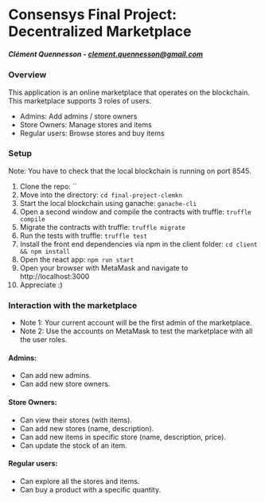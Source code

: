 # Consensys Final Project: Decentralized Marketplace
##### Clément Quennesson - clement.quennesson@gmail.com

### Overview
This application is an online marketplace that operates on the blockchain. This marketplace supports 3 roles of users.

* Admins: Add admins / store owners
* Store Owners: Manage stores and items
* Regular users: Browse stores and buy items

### Setup

Note: You have to check that the local blockchain is running on port 8545.

1. Clone the repo: ``
2. Move into the directory: `cd final-project-clemkn`
3. Start the local blockchain using ganache: `ganache-cli`
4. Open a second window and compile the contracts with truffle: `truffle compile`
5. Migrate the contracts with truffle: `truffle migrate`
6. Run the tests with truffle: `truffle test`
7. Install the front end dependencies via npm in the client folder: `cd client && npm install`
8. Open the react app: `npm run start`
9. Open your browser with MetaMask and navigate to http://localhost:3000
10. Appreciate :)

### Interaction with the marketplace

* Note 1: Your current account will be the first admin of the marketplace.
* Note 2: Use the accounts on MetaMask to test the marketplace with all the user roles.

#### Admins:

* Can add new admins.
* Can add new store owners.

#### Store Owners:

* Can view their stores (with items).
* Can add new stores (name, description).
* Can add new items in specific store (name, description, price).
* Can update the stock of an item.

#### Regular users:

* Can explore all the stores and items.
* Can buy a product with a specific quantity.
